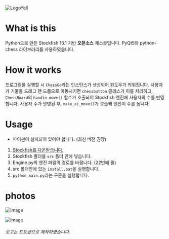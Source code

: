 ![LogoYell](https://github.com/user-attachments/assets/d8f06ca8-48c4-4d48-8a10-04ddad0d598b)

# What is this

Python으로 만든 Stockfish 16.1 기반 **오픈소스** 체스봇입니다. PyQt5와 python-chess 라이브러리를 사용하였습니다.

# How it works

프로그램을 실행할 시 `ChessGo`라는 인스턴스가 생성되어 윈도우가 띄워집니다. 사용자가 기물을 드래그 앤 드롭으로 이동시키면 `chessbutton` 클래스가 이를 처리하고, `ChessBoard`의 `handle_move()` 함수가 호출되어 Stockfish 엔진에 사용자의 수를 반영합니다. 사용자 수가 반영된 후, `make_ai_move()`가 호출돼 엔진이 수를 둡니다.

# Usage

- 파이썬이 설치되어 있어야 합니다. (최신 버전 권장)
1. [Stockfish를 다운받습니다.](https://stockfishchess.org/)
2. Stockfish 폴더를 `src` 폴더 안에 넣습니다.
3. Engine.py의 엔진 파일의 경로를 바꿉니다. (22번째 줄)
4. src 폴더안에 있는 `install.bat`을 실행합니다.
5. `python main.py`라는 구문을 실행합니다.

# photos
![image](https://github.com/user-attachments/assets/136b281f-01d1-4ce6-9593-f8a33661dc3a)

![image](https://github.com/user-attachments/assets/9b180a5a-7205-45ea-93d7-8c1f5a7eb740)


###### 로고는 포토샵으로 제작하였습니다.

